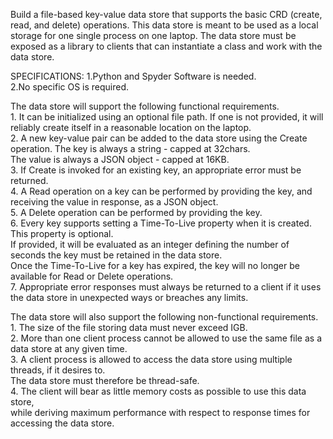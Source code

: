 Build a file-based key-value data store that supports the basic CRD (create, read, and delete) operations. 
This data store is meant to be used as a local storage for one single process on one laptop.
The data store must be exposed as a library to clients that can instantiate a class and work with the data store.       

SPECIFICATIONS:
    1.Python and Spyder Software is needed.     
    2.No specific OS is required.               


The data store will support the following functional requirements.  
    1. It can be initialized using an optional file path. If one is not provided, it will reliably create itself in a reasonable location on the laptop.        
    2. A new key-value pair can be added to the data store using the Create operation. The key is always a string - capped at 32chars.      
       The value is always a JSON object - capped at 16KB.      
    3. If Create is invoked for an existing key, an appropriate error must be returned.     
    4. A Read operation on a key can be performed by providing the key, and receiving the value in response, as a JSON object.      
    5. A Delete operation can be performed by providing the key.        
    6. Every key supports setting a Time-To-Live property when it is created. This property is optional.        
       If provided, it will be evaluated as an integer defining the number of seconds the key must be retained in the data store.       
       Once the Time-To-Live for a key has expired, the key will no longer be available for Read or Delete operations.      
    7. Appropriate error responses must always be returned to a client if it uses the data store in unexpected ways or breaches any limits.         
        
        
The data store will also support the following non-functional requirements.     
    1. The size of the file storing data must never exceed IGB.         
    2. More than one client process cannot be allowed to use the same file as a data store at any given time.       
    3. A client process is allowed to access the data store using multiple threads, if it desires to.       
       The data store must therefore be thread-safe.        
    4. The client will bear as little memory costs as possible to use this data store,      
       while deriving maximum performance with respect to response times for accessing the data store.      
       
            
